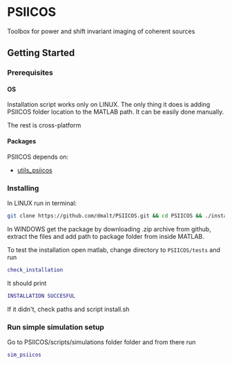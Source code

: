 PSIICOS
=======

Toolbox for power and shift invariant imaging of coherent sources

Getting Started
---------------

### Prerequisites

#### OS
Installation script works only on LINUX. The only thing it does is
adding PSIICOS folder location to the MATLAB path. It can be easily done manually.

The rest is cross-platform

#### Packages

PSIICOS depends on:
 * [utils_psiicos](https://github.com/dmalt/utils_psiicos.git)

### Installing

In LINUX run in terminal:

```bash
git clone https://github.com/dmalt/PSIICOS.git && cd PSIICOS && ./install.sh && cd ..
```

In WINDOWS get the package by downloading .zip archive from github,
extract the files and add path to package folder from inside MATLAB.

To test the installation open matlab, change directory to
`PSIICOS/tests` and run

```matlab
check_installation
```

It should print

```matlab
INSTALLATION SUCCESFUL
```

If it didn't, check paths and script install.sh


### Run simple simulation setup

Go to PSIICOS/scripts/simulations folder folder and from there run
```matlab
sim_psiicos
```

